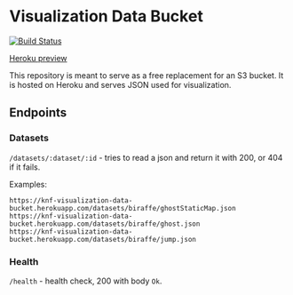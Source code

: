 # Visualization Data Bucket

[![Build Status](https://travis-ci.com/kuzmialke-and-friends/visualization-data-bucket.svg?branch=master)](https://travis-ci.com/kuzmialke-and-friends/visualization-data-bucket)

[Heroku preview](https://knf-visualization-data-bucket.herokuapp.com)

This repository is meant to serve as a free replacement for an S3 bucket. It is hosted on Heroku and
serves JSON used for visualization.

## Endpoints

### Datasets

`/datasets/:dataset/:id` - tries to read a json and return it with 200, or 404 if it fails.

Examples:

```
https://knf-visualization-data-bucket.herokuapp.com/datasets/biraffe/ghostStaticMap.json
https://knf-visualization-data-bucket.herokuapp.com/datasets/biraffe/ghost.json
https://knf-visualization-data-bucket.herokuapp.com/datasets/biraffe/jump.json
```

### Health

`/health` - health check, 200 with body `Ok`.
